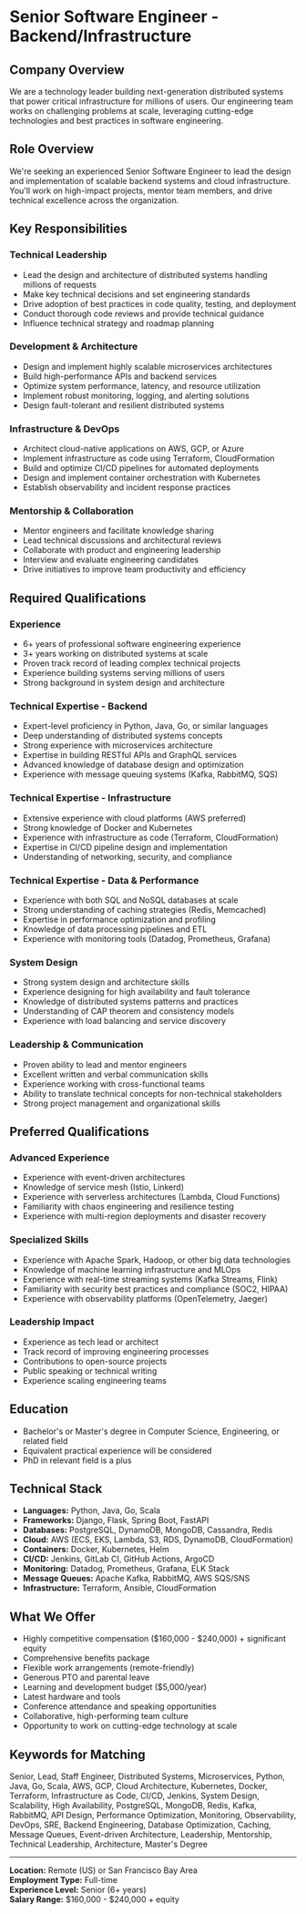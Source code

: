 # Senior Software Engineer - Backend/Infrastructure

## Company Overview
We are a technology leader building next-generation distributed systems that power critical infrastructure for millions of users. Our engineering team works on challenging problems at scale, leveraging cutting-edge technologies and best practices in software engineering.

## Role Overview
We're seeking an experienced Senior Software Engineer to lead the design and implementation of scalable backend systems and cloud infrastructure. You'll work on high-impact projects, mentor team members, and drive technical excellence across the organization.

## Key Responsibilities

### Technical Leadership
- Lead the design and architecture of distributed systems handling millions of requests
- Make key technical decisions and set engineering standards
- Drive adoption of best practices in code quality, testing, and deployment
- Conduct thorough code reviews and provide technical guidance
- Influence technical strategy and roadmap planning

### Development & Architecture
- Design and implement highly scalable microservices architectures
- Build high-performance APIs and backend services
- Optimize system performance, latency, and resource utilization
- Implement robust monitoring, logging, and alerting solutions
- Design fault-tolerant and resilient distributed systems

### Infrastructure & DevOps
- Architect cloud-native applications on AWS, GCP, or Azure
- Implement infrastructure as code using Terraform, CloudFormation
- Build and optimize CI/CD pipelines for automated deployments
- Design and implement container orchestration with Kubernetes
- Establish observability and incident response practices

### Mentorship & Collaboration
- Mentor engineers and facilitate knowledge sharing
- Lead technical discussions and architectural reviews
- Collaborate with product and engineering leadership
- Interview and evaluate engineering candidates
- Drive initiatives to improve team productivity and efficiency

## Required Qualifications

### Experience
- 6+ years of professional software engineering experience
- 3+ years working on distributed systems at scale
- Proven track record of leading complex technical projects
- Experience building systems serving millions of users
- Strong background in system design and architecture

### Technical Expertise - Backend
- Expert-level proficiency in Python, Java, Go, or similar languages
- Deep understanding of distributed systems concepts
- Strong experience with microservices architecture
- Expertise in building RESTful APIs and GraphQL services
- Advanced knowledge of database design and optimization
- Experience with message queuing systems (Kafka, RabbitMQ, SQS)

### Technical Expertise - Infrastructure
- Extensive experience with cloud platforms (AWS preferred)
- Strong knowledge of Docker and Kubernetes
- Experience with infrastructure as code (Terraform, CloudFormation)
- Expertise in CI/CD pipeline design and implementation
- Understanding of networking, security, and compliance

### Technical Expertise - Data & Performance
- Experience with both SQL and NoSQL databases at scale
- Strong understanding of caching strategies (Redis, Memcached)
- Expertise in performance optimization and profiling
- Knowledge of data processing pipelines and ETL
- Experience with monitoring tools (Datadog, Prometheus, Grafana)

### System Design
- Strong system design and architecture skills
- Experience designing for high availability and fault tolerance
- Knowledge of distributed systems patterns and practices
- Understanding of CAP theorem and consistency models
- Experience with load balancing and service discovery

### Leadership & Communication
- Proven ability to lead and mentor engineers
- Excellent written and verbal communication skills
- Experience working with cross-functional teams
- Ability to translate technical concepts for non-technical stakeholders
- Strong project management and organizational skills

## Preferred Qualifications

### Advanced Experience
- Experience with event-driven architectures
- Knowledge of service mesh (Istio, Linkerd)
- Experience with serverless architectures (Lambda, Cloud Functions)
- Familiarity with chaos engineering and resilience testing
- Experience with multi-region deployments and disaster recovery

### Specialized Skills
- Experience with Apache Spark, Hadoop, or other big data technologies
- Knowledge of machine learning infrastructure and MLOps
- Experience with real-time streaming systems (Kafka Streams, Flink)
- Familiarity with security best practices and compliance (SOC2, HIPAA)
- Experience with observability platforms (OpenTelemetry, Jaeger)

### Leadership Impact
- Experience as tech lead or architect
- Track record of improving engineering processes
- Contributions to open-source projects
- Public speaking or technical writing
- Experience scaling engineering teams

## Education
- Bachelor's or Master's degree in Computer Science, Engineering, or related field
- Equivalent practical experience will be considered
- PhD in relevant field is a plus

## Technical Stack
- **Languages:** Python, Java, Go, Scala
- **Frameworks:** Django, Flask, Spring Boot, FastAPI
- **Databases:** PostgreSQL, DynamoDB, MongoDB, Cassandra, Redis
- **Cloud:** AWS (ECS, EKS, Lambda, S3, RDS, DynamoDB, CloudFormation)
- **Containers:** Docker, Kubernetes, Helm
- **CI/CD:** Jenkins, GitLab CI, GitHub Actions, ArgoCD
- **Monitoring:** Datadog, Prometheus, Grafana, ELK Stack
- **Message Queues:** Apache Kafka, RabbitMQ, AWS SQS/SNS
- **Infrastructure:** Terraform, Ansible, CloudFormation

## What We Offer
- Highly competitive compensation ($160,000 - $240,000) + significant equity
- Comprehensive benefits package
- Flexible work arrangements (remote-friendly)
- Generous PTO and parental leave
- Learning and development budget ($5,000/year)
- Latest hardware and tools
- Conference attendance and speaking opportunities
- Collaborative, high-performing team culture
- Opportunity to work on cutting-edge technology at scale

## Keywords for Matching
Senior, Lead, Staff Engineer, Distributed Systems, Microservices, Python, Java, Go, Scala, AWS, GCP, Cloud Architecture, Kubernetes, Docker, Terraform, Infrastructure as Code, CI/CD, Jenkins, System Design, Scalability, High Availability, PostgreSQL, MongoDB, Redis, Kafka, RabbitMQ, API Design, Performance Optimization, Monitoring, Observability, DevOps, SRE, Backend Engineering, Database Optimization, Caching, Message Queues, Event-driven Architecture, Leadership, Mentorship, Technical Leadership, Architecture, Master's Degree

---

**Location:** Remote (US) or San Francisco Bay Area  
**Employment Type:** Full-time  
**Experience Level:** Senior (6+ years)  
**Salary Range:** $160,000 - $240,000 + equity

